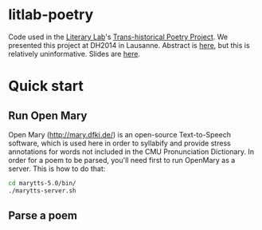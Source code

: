 litlab-poetry
=============

Code used in the [Literary Lab](http://litlab.stanford.edu)'s [Trans-historical Poetry Project](http://litlab.stanford.edu/?page_id=13). We presented this project at DH2014 in Lausanne. Abstract is [here](http://dharchive.org/paper/DH2014/Paper-788.xml), but this is relatively uninformative. Slides are [here](https://docs.google.com/presentation/d/1KyCi4s6P1fE4D3SlzlZPnXgPjwZvyv_Vt-aU3tlb24I/edit?usp=sharing).

# Quick start
## Run Open Mary
Open Mary (http://mary.dfki.de/) is an open-source Text-to-Speech software, which is used here in order to syllabify and provide stress annotations for words not included in the CMU Pronunciation Dictionary. In order for a poem to be parsed, you'll need first to run OpenMary as a server. This is how to do that:

```bash
cd marytts-5.0/bin/
./marytts-server.sh
```

## Parse a poem
